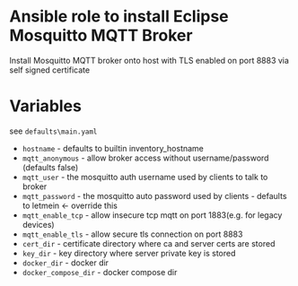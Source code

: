 # Ansible role to install Eclipse Mosquitto MQTT Broker

Install Mosquitto MQTT broker onto host with TLS enabled on port 8883
via self signed certificate

# Variables

see `defaults\main.yaml`

* `hostname` - defaults to builtin inventory_hostname
* `mqtt_anonymous` - allow broker access without username/password (defaults false)
* `mqtt_user` - the mosquitto auth username used by clients to talk to broker
* `mqtt_password` - the mosquitto auto password used by clients - defaults to letmein <- override this
* `mqtt_enable_tcp` - allow insecure tcp mqtt on port 1883(e.g. for legacy devices)
* `mqtt_enable_tls` - allow secure tls connection on port 8883
* `cert_dir` - certificate directory where ca and server certs are stored
* `key_dir` - key directory where server private key is stored
* `docker_dir` - docker dir
* `docker_compose_dir` - docker compose dir